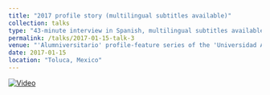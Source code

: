 ```yaml
---
title: "2017 profile story (multilingual subtitles available)"
collection: talks
type: "43-minute interview in Spanish, multilingual subtitles available by activating YouTube's captions at the bottom right corner of the video"
permalink: /talks/2017-01-15-talk-3
venue: "'Alumniversitario' profile-feature series of the 'Universidad Autónoma del Estado de México'"
date: 2017-01-15
location: "Toluca, Mexico"
---
```


[![Video](https://img.youtube.com/vi/6Eh8bEKc4c4/maxresdefault.jpg)](https://www.youtube.com/watch?v=6Eh8bEKc4c4)
